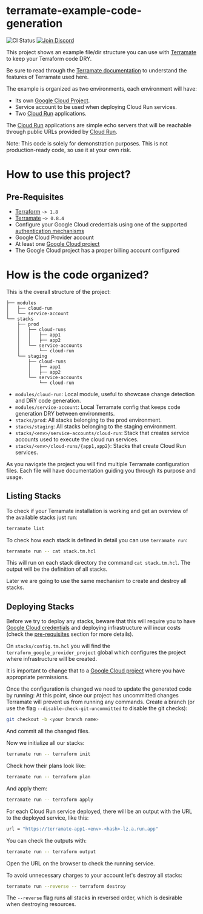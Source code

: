 # terramate-example-code-generation

![CI Status](https://github.com/terramate-io/terramate-example-code-generation/actions/workflows/ci.yml/badge.svg)
[![Join Discord](https://img.shields.io/discord/1088753599951151154?label=Discord&logo=discord&logoColor=white)](https://terramate.io/discord)

This project shows an example file/dir structure you can use with
[Terramate](https://github.com/terramate-io/terramate) to keep your Terraform
code DRY.

Be sure to read through the [Terramate documentation](https://github.com/terramate-io/terramate)
to understand the features of Terramate used here.

The example is organized as two environments, each environment will have:

- Its own [Google Cloud Project](https://cloud.google.com/storage/docs/projects).
- Service account to be used when deploying Cloud Run services.
- Two [Cloud Run](https://cloud.google.com/run) applications.

The [Cloud Run](https://cloud.google.com/run) applications are simple
echo servers that will be reachable through public URLs provided by
[Cloud Run](https://cloud.google.com/run).

Note: This code is solely for demonstration purposes.
This is not production-ready code, so use it at your own risk.

# How to use this project?

## Pre-Requisites

- [Terraform](https://www.terraform.io/) `~> 1.8`
- [Terramate](https://github.com/terramate-io/terramate) `~> 0.8.4`
- Configure your Google Cloud credentials using one of the supported [authentication mechanisms](https://registry.terraform.io/providers/hashicorp/google/latest/docs/guides/provider_reference#authentication)
- Google Cloud Provider account
- At least one [Google Cloud project](https://cloud.google.com/storage/docs/projects)
- The Google Cloud project has a proper billing account configured

# How is the code organized?

This is the overall structure of the project:

```
├── modules
│   ├── cloud-run
│   └── service-account
└── stacks
    ├── prod
    │   ├── cloud-runs
    │   │   ├── app1
    │   │   ├── app2
    │   └── service-accounts
    │       └── cloud-run
    └── staging
        ├── cloud-runs
        │   ├── app1
        │   ├── app2
        └── service-accounts
            └── cloud-run
```

- `modules/cloud-run`: Local module, useful to showcase change detection and DRY code generation.
- `modules/service-account`: Local Terramate config that keeps code generation DRY between environments.
- `stacks/prod`: All stacks belonging to the prod environment.
- `stacks/staging`: All stacks belonging to the staging environment.
- `stacks/<env>/service-accounts/cloud-run`: Stack that creates service accounts used to execute the cloud run services.
- `stacks/<env>/cloud-runs/{app1,app2}`: Stacks that create Cloud Run services.

As you navigate the project you will find multiple Terramate configuration files.
Each file will have documentation guiding you through its purpose and usage.

## Listing Stacks

To check if your Terramate installation is working and get an overview of the
available stacks just run:

```sh
terramate list
```

To check how each stack is defined in detail you can use `terramate run`:

```sh
terramate run -- cat stack.tm.hcl
```

This will run on each stack directory the command `cat stack.tm.hcl`.
The output will be the definition of all stacks.

Later we are going to use the same mechanism to create and destroy all stacks.

## Deploying Stacks

Before we try to deploy any stacks, beware that this will require you
to have [Google Cloud credentials](https://cloud.google.com/docs/authentication/getting-started)
and deploying infrastructure will incur costs (check the
[pre-requisites](#pre-requisites) section for more details).

On `stacks/config.tm.hcl` you will find the `terraform_google_provider_project`
global which configures the project where infrastructure will be created.

It is important to change that to a [Google Cloud project](https://cloud.google.com/storage/docs/projects)
where you have appropriate permissions.

Once the configuration is changed we need to update the generated code by running:
At this point, since our project has uncommitted changes Terramate will prevent us
from running any commands. Create a branch (or use the flag `--disable-check-git-uncommitted`
to disable the git checks):

```sh
git checkout -b <your branch name>
```

And commit all the changed files.

Now we initialize all our stacks:

```sh
terramate run -- terraform init
```

Check how their plans look like:

```sh
terramate run -- terraform plan
```

And apply them:

```sh
terramate run -- terraform apply
```

For each Cloud Run service deployed, there will be an output with the URL to
the deployed service, like this:

```sh
url = "https://terramate-app1-<env>-<hash>-lz.a.run.app"
```

You can check the outputs with:

```sh
terramate run -- terraform output
```

Open the URL on the browser to check the running service.

To avoid unnecessary charges to your account let's destroy all stacks:

```sh
terramate run --reverse -- terraform destroy
```

The `--reverse` flag runs all stacks in reversed order, which is desirable
when destroying resources.
